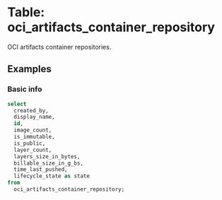 # Table: oci_artifacts_container_repository

OCI artifacts container repositories.

## Examples

### Basic info

```sql
select
  created_by,
  display_name,
  id,
  image_count,
  is_immutable,
  is_public,
  layer_count,
  layers_size_in_bytes,
  billable_size_in_g_bs,
  time_last_pushed,
  lifecycle_state as state
from
  oci_artifacts_container_repository;
```